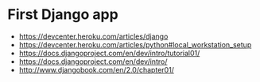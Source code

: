 First Django app
=====

* https://devcenter.heroku.com/articles/django
* https://devcenter.heroku.com/articles/python#local_workstation_setup
* https://docs.djangoproject.com/en/dev/intro/tutorial01/
* https://docs.djangoproject.com/en/dev/intro/
* http://www.djangobook.com/en/2.0/chapter01/

